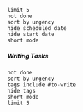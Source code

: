 ```tasks
limit 5
not done
sort by urgency
hide scheduled date
hide start date
short mode
```
##### Writing Tasks
```tasks
not done
sort by urgency
tags include #to-write 
hide tags
short mode
limit 5
```
